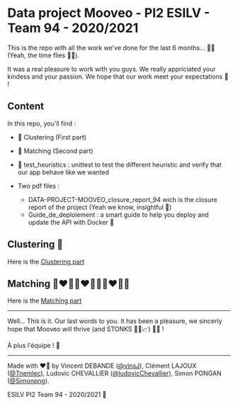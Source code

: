 # Data project Mooveo - PI2 ESILV - Team 94 - 2020/2021

This is the repo with all the work we've done for the last 6 months... 📅📆 (Yeah, the time flies 🥺👀).

It was a real pleasure to work with you guys. We really appriciated your kindess and your passion. We hope that our work meet your expectations 🤝 !

## Content

In this repo, you'll find :

- 📁 Clustering (First part)
- 📁 Matching (Second part)

- 📃 test_heuristics : unittest to test the different heuristic and verify that our app behave like we wanted

- Two pdf files : 
    - DATA-PROJECT-MOOVEO_closure_report_94 wich is the closure report of the project (Yeah we know, insightful 💭)
    - Guide_de_deploiement : a smart guide to help you deploy and update the API with Docker 🐳

## Clustering 🧮

Here is the [Clustering part](./Clustering/readme.md) 

## Matching 👨‍❤️‍👨👨‍❤️‍💋‍👨👩‍❤️‍💋‍👩

Here is the [Matching part](./Matching/readme.md) 

---

Well... This is it. Our last words to you. It has been a pleasure, we sincerly hope that Mooveo will thrive (and STONKS 👨‍🏫📈) 🚀🦄 !

À plus l'équipe ! 👋

---

Made with ❤💖 by Vincent DEBANDE ([@vinsJ](https://github.com/vinsJ)), Clément LAJOUX ([@Tnemlec](https://github.com/Tnemlec)), Ludovic CHEVALLIER ([@ludovicChevallier](https://github.com/ludovicChevallier)), Simon PONGAN ([@Simonpng](https://github.com/Simonpng)).

ESILV PI2 Team 94 - 2020/2021 📅
